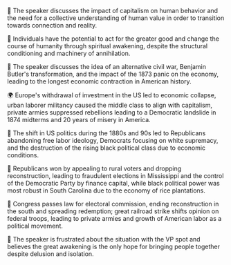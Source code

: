 🎤 The speaker discusses the impact of capitalism on human behavior and the need for a collective understanding of human value in order to transition towards connection and reality.

🔑 Individuals have the potential to act for the greater good and change the course of humanity through spiritual awakening, despite the structural conditioning and machinery of annihilation.

📜 The speaker discusses the idea of an alternative civil war, Benjamin Butler's transformation, and the impact of the 1873 panic on the economy, leading to the longest economic contraction in American history.

🌍 Europe's withdrawal of investment in the US led to economic collapse, urban laborer militancy caused the middle class to align with capitalism, private armies suppressed rebellions leading to a Democratic landslide in 1874 midterms and 20 years of misery in America.

📜 The shift in US politics during the 1880s and 90s led to Republicans abandoning free labor ideology, Democrats focusing on white supremacy, and the destruction of the rising black political class due to economic conditions.

📰 Republicans won by appealing to rural voters and dropping reconstruction, leading to fraudulent elections in Mississippi and the control of the Democratic Party by finance capital, while black political power was most robust in South Carolina due to the economy of rice plantations.

📜 Congress passes law for electoral commission, ending reconstruction in the south and spreading redemption; great railroad strike shifts opinion on federal troops, leading to private armies and growth of American labor as a political movement.

🤔 The speaker is frustrated about the situation with the VP spot and believes the great awakening is the only hope for bringing people together despite delusion and isolation.

